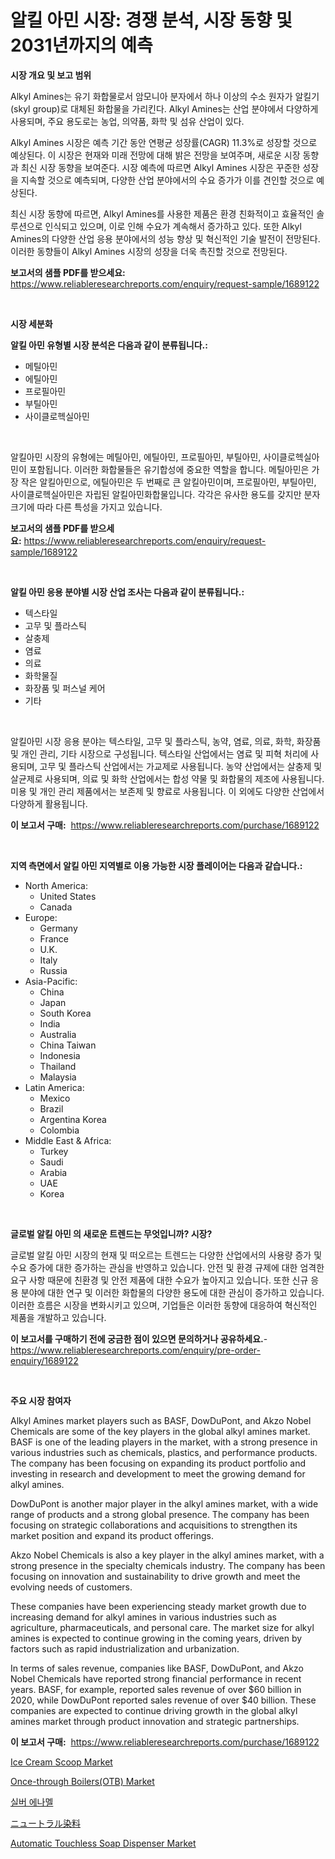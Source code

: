 <p><h1>알킬 아민 시장: 경쟁 분석, 시장 동향 및 2031년까지의 예측</h1></p><p><strong>시장 개요 및 보고 범위</strong></p>
<p><p>Alkyl Amines는 유기 화합물로서 암모니아 분자에서 하나 이상의 수소 원자가 알킬기(skyl group)로 대체된 화합물을 가리킨다. Alkyl Amines는 산업 분야에서 다양하게 사용되며, 주요 용도로는 농업, 의약품, 화학 및 섬유 산업이 있다.</p><p>Alkyl Amines 시장은 예측 기간 동안 연평균 성장률(CAGR) 11.3%로 성장할 것으로 예상된다. 이 시장은 현재와 미래 전망에 대해 밝은 전망을 보여주며, 새로운 시장 동향과 최신 시장 동향을 보여준다. 시장 예측에 따르면 Alkyl Amines 시장은 꾸준한 성장을 지속할 것으로 예측되며, 다양한 산업 분야에서의 수요 증가가 이를 견인할 것으로 예상된다.</p><p>최신 시장 동향에 따르면, Alkyl Amines를 사용한 제품은 환경 친화적이고 효율적인 솔루션으로 인식되고 있으며, 이로 인해 수요가 계속해서 증가하고 있다. 또한 Alkyl Amines의 다양한 산업 응용 분야에서의 성능 향상 및 혁신적인 기술 발전이 전망된다. 이러한 동향들이 Alkyl Amines 시장의 성장을 더욱 촉진할 것으로 전망된다.</p></p>
<p><strong>보고서의 샘플 PDF를 받으세요:</strong> <a href="https://www.reliableresearchreports.com/enquiry/request-sample/1689122">https://www.reliableresearchreports.com/enquiry/request-sample/1689122</a></p>
<p>&nbsp;</p>
<p><strong>시장 세분화</strong></p>
<p><strong>알킬 아민 유형별 시장 분석은 다음과 같이 분류됩니다.:</strong></p>
<p><ul><li>메틸아민</li><li>에틸아민</li><li>프로필아민</li><li>부틸아민</li><li>사이클로헥실아민</li></ul></p>
<p>&nbsp;</p>
<p><p>알킬아민 시장의 유형에는 메틸아민, 에틸아민, 프로필아민, 부틸아민, 사이클로헥실아민이 포함됩니다. 이러한 화합물들은 유기합성에 중요한 역할을 합니다. 메틸아민은 가장 작은 알킬아민으로, 에틸아민은 두 번째로 큰 알킬아민이며, 프로필아민, 부틸아민, 사이클로헥실아민은 자립된 알킬아민화합물입니다. 각각은 유사한 용도를 갖지만 분자 크기에 따라 다른 특성을 가지고 있습니다.</p></p>
<p><strong>보고서의 샘플 PDF를 받으세요:</strong>&nbsp;<a href="https://www.reliableresearchreports.com/enquiry/request-sample/1689122">https://www.reliableresearchreports.com/enquiry/request-sample/1689122</a></p>
<p>&nbsp;</p>
<p><strong> 알킬 아민 응용 분야별 시장 산업 조사는 다음과 같이 분류됩니다.:</strong></p>
<p><ul><li>텍스타일</li><li>고무 및 플라스틱</li><li>살충제</li><li>염료</li><li>의료</li><li>화학물질</li><li>화장품 및 퍼스널 케어</li><li>기타</li></ul></p>
<p>&nbsp;</p>
<p><p>알킬아민 시장 응용 분야는 텍스타일, 고무 및 플라스틱, 농약, 염료, 의료, 화학, 화장품 및 개인 관리, 기타 시장으로 구성됩니다. 텍스타일 산업에서는 염료 및 피혁 처리에 사용되며, 고무 및 플라스틱 산업에서는 가교제로 사용됩니다. 농약 산업에서는 살충제 및 살균제로 사용되며, 의료 및 화학 산업에서는 합성 약물 및 화합물의 제조에 사용됩니다. 미용 및 개인 관리 제품에서는 보존제 및 향료로 사용됩니다. 이 외에도 다양한 산업에서 다양하게 활용됩니다.</p></p>
<p><strong>이 보고서 구매:</strong>&nbsp; <a href="https://www.reliableresearchreports.com/purchase/1689122">https://www.reliableresearchreports.com/purchase/1689122</a></p>
<p>&nbsp;</p>
<p><strong>지역 측면에서 알킬 아민 지역별로 이용 가능한 시장 플레이어는 다음과 같습니다.:</strong></p>
<p><ul>
    <li>
        North America:
        <ul>
            <li>United States</li>
            <li>Canada</li>
        </ul>
    </li>
    <li>
        Europe:
        <ul>
            <li>Germany</li>
            <li>France</li>
            <li>U.K.</li>
            <li>Italy</li>
            <li>Russia</li>
        </ul>
    </li>
    <li>
        Asia-Pacific:
        <ul>
            <li>China</li>
            <li>Japan</li>
            <li>South Korea</li>
            <li>India</li>
            <li>Australia</li>
            <li>China Taiwan</li>
            <li>Indonesia</li>
            <li>Thailand</li>
            <li>Malaysia</li>
        </ul>
    </li>
    <li>
        Latin America:
        <ul>
            <li>Mexico</li>
            <li>Brazil</li>
            <li>Argentina Korea</li>
            <li>Colombia</li>
        </ul>
    </li>
    <li>
        Middle East & Africa:
        <ul>
            <li>Turkey</li>
            <li>Saudi</li>
            <li>Arabia</li>
            <li>UAE</li>
            <li>Korea</li>
        </ul>
    </li>
    </ul></p>
<p>&nbsp;</p>
<p><strong>글로벌 알킬 아민 의 새로운 트렌드는 무엇입니까? 시장?</strong></p>
<p><p>글로벌 알킬 아민 시장의 현재 및 떠오르는 트렌드는 다양한 산업에서의 사용량 증가 및 수요 증가에 대한 증가하는 관심을 반영하고 있습니다. 안전 및 환경 규제에 대한 엄격한 요구 사항 때문에 친환경 및 안전 제품에 대한 수요가 높아지고 있습니다. 또한 신규 응용 분야에 대한 연구 및 이러한 화합물의 다양한 용도에 대한 관심이 증가하고 있습니다. 이러한 흐름은 시장을 변화시키고 있으며, 기업들은 이러한 동향에 대응하여 혁신적인 제품을 개발하고 있습니다.</p></p>
<p><strong>이 보고서를 구매하기 전에 궁금한 점이 있으면 문의하거나 공유하세요.</strong>- <a href="https://www.reliableresearchreports.com/enquiry/pre-order-enquiry/1689122">https://www.reliableresearchreports.com/enquiry/pre-order-enquiry/1689122</a></p>
<p>&nbsp;</p>
<p><strong>주요 시장 참여자</strong></p>
<p><p>Alkyl Amines market players such as BASF, DowDuPont, and Akzo Nobel Chemicals are some of the key players in the global alkyl amines market. BASF is one of the leading players in the market, with a strong presence in various industries such as chemicals, plastics, and performance products. The company has been focusing on expanding its product portfolio and investing in research and development to meet the growing demand for alkyl amines.</p><p>DowDuPont is another major player in the alkyl amines market, with a wide range of products and a strong global presence. The company has been focusing on strategic collaborations and acquisitions to strengthen its market position and expand its product offerings.</p><p>Akzo Nobel Chemicals is also a key player in the alkyl amines market, with a strong presence in the specialty chemicals industry. The company has been focusing on innovation and sustainability to drive growth and meet the evolving needs of customers.</p><p>These companies have been experiencing steady market growth due to increasing demand for alkyl amines in various industries such as agriculture, pharmaceuticals, and personal care. The market size for alkyl amines is expected to continue growing in the coming years, driven by factors such as rapid industrialization and urbanization.</p><p>In terms of sales revenue, companies like BASF, DowDuPont, and Akzo Nobel Chemicals have reported strong financial performance in recent years. BASF, for example, reported sales revenue of over $60 billion in 2020, while DowDuPont reported sales revenue of over $40 billion. These companies are expected to continue driving growth in the global alkyl amines market through product innovation and strategic partnerships.</p></p>
<p><strong>이 보고서 구매:</strong>&nbsp;&nbsp;<a href="https://www.reliableresearchreports.com/purchase/1689122">https://www.reliableresearchreports.com/purchase/1689122</a></p>
<p><p><a href="https://github.com/yoshih12/Market-Research-Report-List-2/blob/main/ice-cream-scoop-market.md">Ice Cream Scoop Market</a></p><p><a href="https://issuu.com/reportprime-2/docs/once-through-boilersotb-market-size-2030.pptx">Once-through Boilers(OTB) Market</a></p><p><a href="https://github.com/nuekbpymrrz5/Market-Research-Report-List-1/blob/main/75981823110.md">실버 에나멜</a></p><p><a href="https://github.com/jkjreqjscoxx7/Market-Research-Report-List-1/blob/main/89889623567.md">ニュートラル染料</a></p><p><a href="https://github.com/castoriffic/Market-Research-Report-List-3/blob/main/automatic-touchless-soap-dispenser-market.md">Automatic Touchless Soap Dispenser Market</a></p></p>
